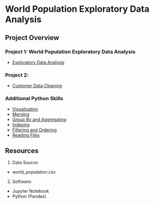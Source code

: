 # World Population Exploratory Data Analysis

## Project Overview


### Project 1: World Population Exploratory Data Analysis
- [Exploratory Data Analysis](https://github.com/priyanka-velu/World_Population_EDA/blob/main/Project1_World_Population_Exploratory_Data_Analysis.ipynb)


### Project 2: 
- [Customer Data Cleaning](https://github.com/priyanka-velu/World_Population_EDA/blob/main/Project2_Customer_Information_Data_Cleaning.ipynb)


### Additional Python Skills
- [Visualization](https://github.com/priyanka-velu/World_Population_EDA/blob/main/Pandas_Visualization.ipynb)
- [Merging](https://github.com/priyanka-velu/World_Population_EDA/blob/main/Pandas_Merge_Join_Concatenate.ipynb)
- [Group By and Aggregating](https://github.com/priyanka-velu/World_Population_EDA/blob/main/Pandas_Group_By_Aggregate.ipynb)
- [Indexing](https://github.com/priyanka-velu/World_Population_EDA/blob/main/Pandas_Indexing.ipynb)
- [Filtering and Ordering](https://github.com/priyanka-velu/World_Population_EDA/blob/main/Pandas_Filtering_Ordering.ipynb)
- [Reading Files](https://github.com/priyanka-velu/World_Population_EDA/blob/main/Pandas_Reading_Files.ipynb)

## Resources
1. Data Source:
- world_population.csv

2. Software:
- Jupyter Notebook
- Python (Pandas)
